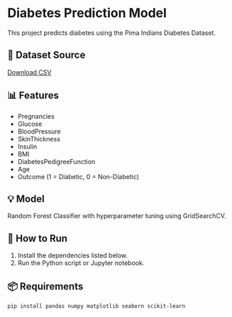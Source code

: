 # Diabetes Prediction Model

This project predicts diabetes using the Pima Indians Diabetes Dataset.

## 🔗 Dataset Source
[Download CSV](https://raw.githubusercontent.com/jbrownlee/Datasets/master/pima-indians-diabetes.data.csv)

## 📊 Features
- Pregnancies
- Glucose
- BloodPressure
- SkinThickness
- Insulin
- BMI
- DiabetesPedigreeFunction
- Age
- Outcome (1 = Diabetic, 0 = Non-Diabetic)

## 💡 Model
Random Forest Classifier with hyperparameter tuning using GridSearchCV.

## 🧪 How to Run
1. Install the dependencies listed below.
2. Run the Python script or Jupyter notebook.

## 📦 Requirements
```bash
pip install pandas numpy matplotlib seaborn scikit-learn
